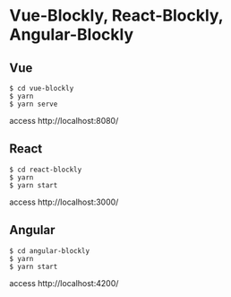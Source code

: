 Vue-Blockly, React-Blockly, Angular-Blockly
===


## Vue
```shell
$ cd vue-blockly
$ yarn
$ yarn serve
```
access http://localhost:8080/

## React
```shell
$ cd react-blockly
$ yarn
$ yarn start
```
access http://localhost:3000/

## Angular
```shell
$ cd angular-blockly
$ yarn
$ yarn start
```
access http://localhost:4200/
